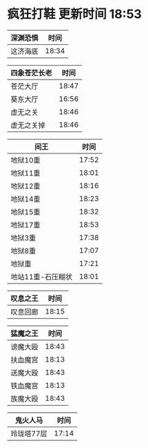 # 疯狂打鞋 更新时间 18:53

| 深渊恐惧   | 时间    |
|--------|-------|
| 这济海底 | 18:34 |

| 四象苍茫长老   | 时间    |
|--------|-------|
| 苍茫大厅 | 18:47 |
| 葵东大厅 | 16:56 |
| 虚无之关 | 18:46 |
| 虚无之关掉 | 18:46 |

| 间王   | 时间    |
|--------|-------|
| 地狱10重 | 17:52 |
| 地狱11重 | 18:01 |
| 地狱12重 | 18:16 |
| 地狱14重 | 18:23 |
| 地狱15重 | 18:32 |
| 地狱17重 | 18:53 |
| 地狱3重 | 17:38 |
| 地狱8重 | 17:07 |
| 地狱重 | 17:21 |
| 地站11重-石压糊状 | 18:01 |

| 叹息之王   | 时间    |
|--------|-------|
| 叹息回廊 | 18:15 |

| 猛魔之王   | 时间    |
|--------|-------|
| 谤魔大殴 | 18:43 |
| 扶血魔宫 | 18:13 |
| 送魔大殴 | 18:43 |
| 铁血魔宫 | 18:13 |
| 族魔大殴 | 18:43 |

| 鬼火人马   | 时间    |
|--------|-------|
| 玲珑塔77层 | 17:14 |